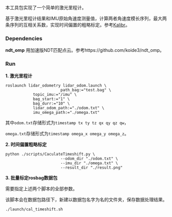 本工具包实现了一个简单的激光里程计。

基于激光里程计结果和IMU原始角速度测量值，计算两者角速度模长序列，最大两条序列的互相关系数，实现时间偏置的粗略标定。参考[Kalibr](https://github.com/ethz-asl/kalibr/blob/master/aslam_offline_calibration/kalibr/python/kalibr_imu_camera_calibration/IccSensors.py#L215:9.)。
### Dependencies

**ndt_omp**  用加速版NDT匹配点云。参考https://github.com/koide3/ndt_omp。

### Run

**1. 激光里程计**

```shell
roslaunch lidar_odometry lidar_odom.launch \
						path_bag:="test.bag" \
            topic_imu:="/imu" \
            bag_start:="1" \
            bag_durr:="10" \
            lidar_odom_path:="./odom.txt" \
            imu_omega_path:="./omega.txt" 
```

其中`odom.txt`存储形式为`timestamp tx ty tz qx qy qz qw`，

`omega.txt`存储形式为`timestamp omega_x omega_y omega_z`。

**2. 时间偏置粗略标定**

```shell
python ./scripts/CaculateTimeshift.py \
						--odom_dir "./odom.txt" \
						--imu_dir "./omega.txt" \
						--result_dir "./result.png"
```

**3. 批量标定rosbag数据包**

需要指定上述两个脚本的全部参数。

该脚本会在数据包路径下，新建以数据包名字为名的文件夹，保存数据处理结果。

```shell
./launch/cal_timeshift.sh
```

